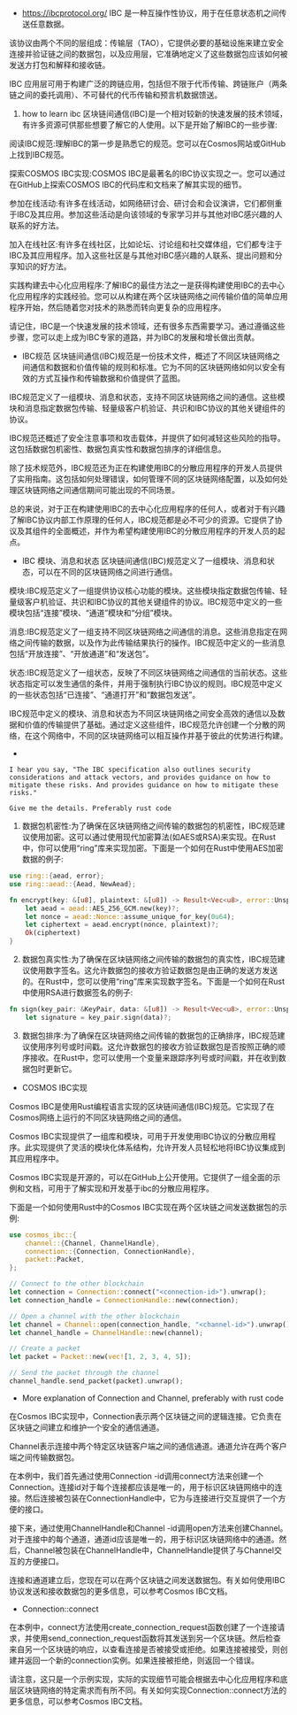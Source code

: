 * https://ibcprotocol.org/
IBC 是一种互操作性协议，用于在任意状态机之间传送任意数据。

该协议由两个不同的层组成：传输层（TAO），它提供必要的基础设施来建立安全连接并验证链之间的数据包，以及应用层，它准确地定义了这些数据包应该如何被发送方打包和解释和接收链。

IBC 应用层可用于构建广泛的跨链应用，包括但不限于代币传输、跨链账户（两条链之间的委托调用）、不可替代的代币传输和预言机数据馈送。



1. how to learn ibc
区块链间通信(IBC)是一个相对较新的快速发展的技术领域，有许多资源可供那些想要了解它的人使用。以下是开始了解IBC的一些步骤:

阅读IBC规范:理解IBC的第一步是熟悉它的规范。您可以在Cosmos网站或GitHub上找到IBC规范。

探索COSMOS IBC实现:COSMOS IBC是最著名的IBC协议实现之一。您可以通过在GitHub上探索COSMOS IBC的代码库和文档来了解其实现的细节。

参加在线活动:有许多在线活动，如网络研讨会、研讨会和会议演讲，它们都侧重于IBC及其应用。参加这些活动是向该领域的专家学习并与其他对IBC感兴趣的人联系的好方法。

加入在线社区:有许多在线社区，比如论坛、讨论组和社交媒体组，它们都专注于IBC及其应用程序。加入这些社区是与其他对IBC感兴趣的人联系、提出问题和分享知识的好方法。

实践构建去中心化应用程序:了解IBC的最佳方法之一是获得构建使用IBC的去中心化应用程序的实践经验。您可以从构建在两个区块链网络之间传输价值的简单应用程序开始，然后随着您对技术的熟悉而转向更复杂的应用程序。

请记住，IBC是一个快速发展的技术领域，还有很多东西需要学习。通过遵循这些步骤，您可以走上成为IBC专家的道路，并为IBC的发展和增长做出贡献。

* IBC规范
区块链间通信(IBC)规范是一份技术文件，概述了不同区块链网络之间通信和数据和价值传输的规则和标准。它为不同的区块链网络如何以安全有效的方式互操作和传输数据和价值提供了蓝图。

IBC规范定义了一组模块、消息和状态，支持不同区块链网络之间的通信。这些模块和消息指定数据包传输、轻量级客户机验证、共识和IBC协议的其他关键组件的协议。

IBC规范还概述了安全注意事项和攻击载体，并提供了如何减轻这些风险的指导。这包括数据包机密性、数据包真实性和数据包排序的详细信息。

除了技术规范外，IBC规范还为正在构建使用IBC的分散应用程序的开发人员提供了实用指南。这包括如何处理错误，如何管理不同的区块链网络配置，以及如何处理区块链网络之间通信期间可能出现的不同场景。

总的来说，对于正在构建使用IBC的去中心化应用程序的任何人，或者对于有兴趣了解IBC协议内部工作原理的任何人，IBC规范都是必不可少的资源。它提供了协议及其组件的全面概述，并作为希望构建使用IBC的分散应用程序的开发人员的起点。
* IBC 模块、消息和状态
区块链间通信(IBC)规范定义了一组模块、消息和状态，可以在不同的区块链网络之间进行通信。

模块:IBC规范定义了一组提供协议核心功能的模块。这些模块指定数据包传输、轻量级客户机验证、共识和IBC协议的其他关键组件的协议。IBC规范中定义的一些模块包括“连接”模块、“通道”模块和“分组”模块。

消息:IBC规范定义了一组支持不同区块链网络之间通信的消息。这些消息指定在网络之间传输的数据，以及作为此传输结果执行的操作。IBC规范中定义的一些消息包括“开放连接”、“开放通道”和“发送包”。

状态:IBC规范定义了一组状态，反映了不同区块链网络之间通信的当前状态。这些状态指定可以发生通信的条件，并用于强制执行IBC协议的规则。IBC规范中定义的一些状态包括“已连接”、“通道打开”和“数据包发送”。

IBC规范中定义的模块、消息和状态为不同区块链网络之间安全高效的通信以及数据和价值的传输提供了基础。通过定义这些组件，IBC规范允许创建一个分散的网络，在这个网络中，不同的区块链网络可以相互操作并基于彼此的优势进行构建。


* 
```
I hear you say, "The IBC specification also outlines security considerations and attack vectors, and provides guidance on how to mitigate these risks. And provides guidance on how to mitigate these risks."

Give me the details. Preferably rust code
```
1. 数据包机密性:为了确保在区块链网络之间传输的数据包的机密性，IBC规范建议使用加密。这可以通过使用现代加密算法(如AES或RSA)来实现。在Rust中，你可以使用“ring”库来实现加密。下面是一个如何在Rust中使用AES加密数据的例子:
```rust
use ring::{aead, error};
use ring::aead::{Aead, NewAead};

fn encrypt(key: &[u8], plaintext: &[u8]) -> Result<Vec<u8>, error::Unspecified> {
    let aead = aead::AES_256_GCM.new(key)?;
    let nonce = aead::Nonce::assume_unique_for_key(0u64);
    let ciphertext = aead.encrypt(nonce, plaintext)?;
    Ok(ciphertext)
}
```
2. 数据包真实性:为了确保在区块链网络之间传输的数据包的真实性，IBC规范建议使用数字签名。这允许数据包的接收方验证数据包是由正确的发送方发送的。在Rust中，您可以使用“ring”库来实现数字签名。下面是一个如何在Rust中使用RSA进行数据签名的例子:
```rust
fn sign(key_pair: &KeyPair, data: &[u8]) -> Result<Vec<u8>, error::Unspecified> {
    let signature = key_pair.sign(data)?;
```
3. 数据包排序:为了确保在区块链网络之间传输的数据包的正确排序，IBC规范建议使用序列号或时间戳。这允许数据包的接收方验证数据包是否按照正确的顺序接收。在Rust中，您可以使用一个变量来跟踪序列号或时间戳，并在收到数据包时更新它。


* COSMOS IBC实现

Cosmos IBC是使用Rust编程语言实现的区块链间通信(IBC)规范。它实现了在Cosmos网络上运行的不同区块链网络之间的通信。

Cosmos IBC实现提供了一组库和模块，可用于开发使用IBC协议的分散应用程序。此实现提供了灵活的模块化体系结构，允许开发人员轻松地将IBC协议集成到其应用程序中。

Cosmos IBC实现是开源的，可以在GitHub上公开使用。它提供了一组全面的示例和文档，可用于了解实现和开发基于ibc的分散应用程序。

下面是一个如何使用Rust中的Cosmos IBC实现在两个区块链之间发送数据包的示例:
```rust
use cosmos_ibc::{
    channel::{Channel, ChannelHandle},
    connection::{Connection, ConnectionHandle},
    packet::Packet,
};

// Connect to the other blockchain
let connection = Connection::connect("<connection-id>").unwrap();
let connection_handle = ConnectionHandle::new(connection);

// Open a channel with the other blockchain
let channel = Channel::open(connection_handle, "<channel-id>").unwrap();
let channel_handle = ChannelHandle::new(channel);

// Create a packet
let packet = Packet::new(vec![1, 2, 3, 4, 5]);

// Send the packet through the channel
channel_handle.send_packet(packet).unwrap();
```
* More explanation of Connection and Channel, preferably with rust code

在Cosmos IBC实现中，Connection表示两个区块链之间的逻辑连接。它负责在区块链之间建立和维护一个安全的通信通道。

Channel表示连接中两个特定区块链客户端之间的通信通道。通道允许在两个客户端之间传输数据包。

在本例中，我们首先通过使用Connection -id调用connect方法来创建一个Connection。连接id对于每个连接都应该是唯一的，用于标识区块链网络中的连接。然后连接被包装在ConnectionHandle中，它为与连接进行交互提供了一个方便的接口。

接下来，通过使用ChannelHandle和Channel -id调用open方法来创建Channel。对于连接中的每个通道，通道id应该是唯一的，用于标识区块链网络中的通道。然后，Channel被包装在ChannelHandle中，ChannelHandle提供了与Channel交互的方便接口。

连接和通道建立后，您现在可以在两个区块链之间发送数据包。有关如何使用IBC协议发送和接收数据包的更多信息，可以参考Cosmos IBC文档。

* Connection::connect

在本例中，connect方法使用create_connection_request函数创建了一个连接请求，并使用send_connection_request函数将其发送到另一个区块链。然后检查来自另一个区块链的响应，以查看连接是否被接受或拒绝。如果连接被接受，则创建并返回一个新的connection实例。如果连接被拒绝，则返回一个错误。

请注意，这只是一个示例实现，实际的实现细节可能会根据去中心化应用程序和底层区块链网络的特定需求而有所不同。有关如何实现Connection::connect方法的更多信息，可以参考Cosmos IBC文档。